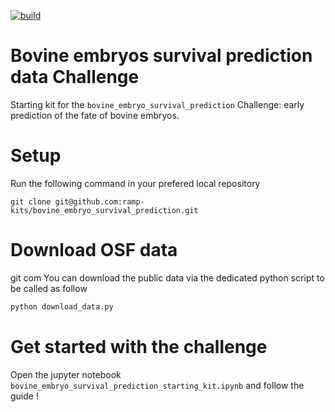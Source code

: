[![build](https://github.com/ramp-kits/bovine_embryo_survival_prediction/actions/workflows/testing.yml/badge.svg)](https://github.com/ramp-kits/bovine_embryo_survival_prediction/actions/workflows/testing.yml)
# Bovine embryos survival prediction data Challenge

Starting kit for the `bovine_embryo_survival_prediction` Challenge: early prediction of the fate of bovine embryos.


# Setup
Run the following command in your prefered local repository

`git clone git@github.com:ramp-kits/bovine_embryo_survival_prediction.git`

# Download OSF data
git com 
You can download the public data via the dedicated python script to be called as follow 

```bash
python download_data.py 
```


# Get started with the challenge

Open the jupyter notebook `bovine_embryo_survival_prediction_starting_kit.ipynb` and follow the guide !
